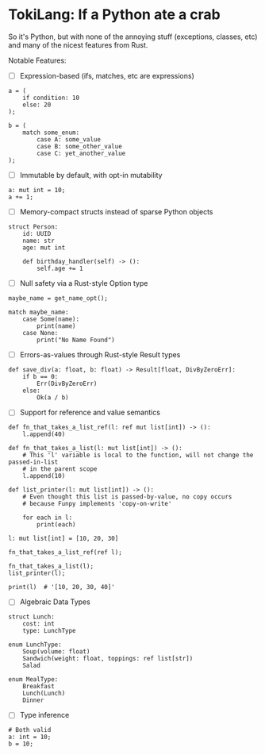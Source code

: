 # TokiLang: If a Python ate a crab 

So it's Python, but with none of the annoying stuff (exceptions, classes, etc)
and many of the nicest features from Rust.

Notable Features:
- [ ] Expression-based (ifs, matches, etc are expressions)
```
a = (
    if condition: 10
    else: 20 
);

b = (
    match some_enum:
        case A: some_value
        case B: some_other_value
        case C: yet_another_value
);
```
- [ ] Immutable by default, with opt-in mutability 
```
a: mut int = 10;
a += 1;
```

- [ ] Memory-compact structs instead of sparse Python objects
```
struct Person:
    id: UUID
    name: str
    age: mut int

    def birthday_handler(self) -> ():
        self.age += 1
```
- [ ] Null safety via a Rust-style Option type
```
maybe_name = get_name_opt();

match maybe_name:
    case Some(name):
        print(name)
    case None:
        print("No Name Found")
```
- [ ] Errors-as-values through Rust-style Result types
```
def save_div(a: float, b: float) -> Result[float, DivByZeroErr]:
    if b == 0:
        Err(DivByZeroErr)
    else:
        Ok(a / b)
```
- [ ] Support for reference and value semantics
```
def fn_that_takes_a_list_ref(l: ref mut list[int]) -> ():
    l.append(40)

def fn_that_takes_a_list(l: mut list[int]) -> ():
    # This 'l' variable is local to the function, will not change the passed-in-list 
    # in the parent scope
    l.append(10)

def list_printer(l: mut list[int]) -> ():
    # Even thought this list is passed-by-value, no copy occurs
    # because Funpy implements 'copy-on-write'

    for each in l:
        print(each)

l: mut list[int] = [10, 20, 30] 

fn_that_takes_a_list_ref(ref l);

fn_that_takes_a_list(l);
list_printer(l);

print(l)  # '[10, 20, 30, 40]'

```
- [ ] Algebraic Data Types 
```
struct Lunch:
    cost: int
    type: LunchType

enum LunchType:
    Soup(volume: float)
    Sandwich(weight: float, toppings: ref list[str])
    Salad

enum MealType:
    Breakfast
    Lunch(Lunch)
    Dinner

```
- [ ] Type inference
```
# Both valid
a: int = 10;
b = 10;
```

